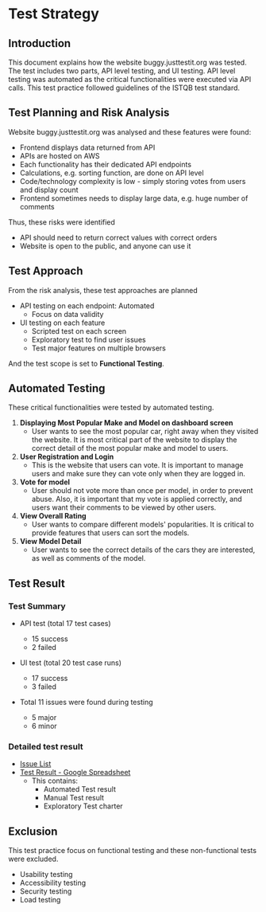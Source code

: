 # Test Strategy 

## Introduction
This document explains how the website buggy.justtestit.org was tested. The test includes two parts, API level testing, and UI testing. API level testing was automated as the critical functionalities were executed via API calls. This test practice followed guidelines of the ISTQB test standard.

## Test Planning and Risk Analysis
Website buggy.justtestit.org was analysed and these features were found:
* Frontend displays data returned from API
* APIs are hosted on AWS
* Each functionality has their dedicated API endpoints
* Calculations, e.g. sorting function, are done on API level
* Code/technology complexity is low - simply storing votes from users and display count
* Frontend sometimes needs to display large data, e.g. huge number of comments

Thus, these risks were identified
* API should need to return correct values with correct orders
* Website is open to the public, and anyone can use it

## Test Approach
From the risk analysis, these test approaches are planned  

* API testing on each endpoint: Automated
   * Focus on data validity 
* UI testing on each feature
   * Scripted test on each screen
   * Exploratory test to find user issues
   * Test major features on multiple browsers

And the test scope is set to **Functional Testing**.

## Automated Testing
These critical functionalities were tested by automated testing.
1. **Displaying Most Popular Make and Model on dashboard screen**
   * User wants to see the most popular car, right away when they visited the website. It is most critical part of the website to display the correct detail of the most popular make and model to users.
2. **User Registration and Login**
   * This is the website that users can vote. It is important to manage users and make sure they can vote only when they are logged in.
3. **Vote for model**
   * User should not vote more than once per model, in order to prevent abuse. Also, it is important that my vote is applied correctly, and users want their comments to be viewed by other users.
4. **View Overall Rating**
   * User wants to compare different models' popularities. It is critical to provide features that users can sort the models.
5. **View Model Detail**
   * User wants to see the correct details of the cars they are interested, as well as comments of the model.

## Test Result

### Test Summary
* API test (total 17 test cases)
   * 15 success
   * 2 failed  

* UI test (total 20 test case runs)
   * 17 success
   * 3 failed

* Total 11 issues were found during testing
   * 5 major
   * 6 minor

### Detailed test result
* [Issue List](./IssueList.md)
* [Test Result - Google Spreadsheet](https://docs.google.com/spreadsheets/d/1Q3gF7bouFEos2vCjT5rP6gCY0FsSpFSv0a8Cp8DL39M/edit?usp=sharing)
    * This contains:
       * Automated Test result
       * Manual Test result
       * Exploratory Test charter

## Exclusion
This test practice focus on functional testing and these non-functional tests were excluded.
* Usability testing
* Accessibility testing
* Security testing
* Load testing
